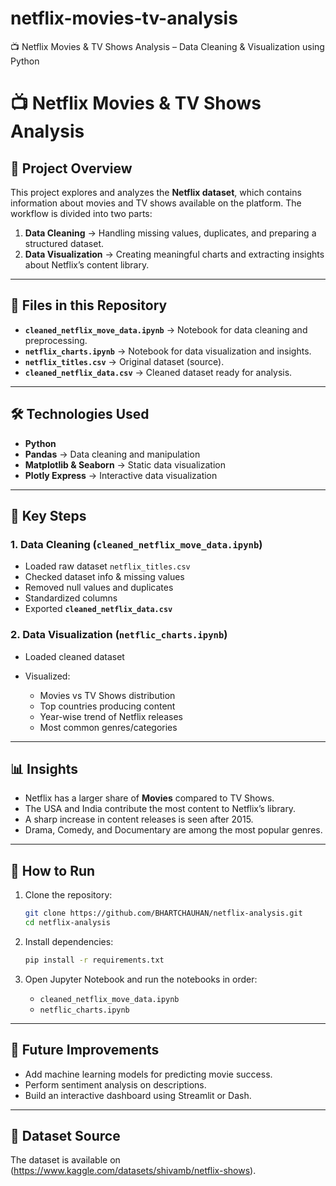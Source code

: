# netflix-movies-tv-analysis
📺 Netflix Movies &amp; TV Shows Analysis – Data Cleaning &amp; Visualization using Python


# 📺 Netflix Movies & TV Shows Analysis

## 📌 Project Overview

This project explores and analyzes the **Netflix dataset**, which contains information about movies and TV shows available on the platform. The workflow is divided into two parts:

1. **Data Cleaning** → Handling missing values, duplicates, and preparing a structured dataset.
2. **Data Visualization** → Creating meaningful charts and extracting insights about Netflix’s content library.

---

## 📂 Files in this Repository

* **`cleaned_netflix_move_data.ipynb`** → Notebook for data cleaning and preprocessing.
* **`netflix_charts.ipynb`** → Notebook for data visualization and insights.
* **`netflix_titles.csv`** → Original dataset (source).
* **`cleaned_netflix_data.csv`** → Cleaned dataset ready for analysis.

---

## 🛠️ Technologies Used

* **Python**
* **Pandas** → Data cleaning and manipulation
* **Matplotlib & Seaborn** → Static data visualization
* **Plotly Express** → Interactive data visualization

---

## 🔑 Key Steps

### 1. Data Cleaning (`cleaned_netflix_move_data.ipynb`)

* Loaded raw dataset `netflix_titles.csv`
* Checked dataset info & missing values
* Removed null values and duplicates
* Standardized columns
* Exported **`cleaned_netflix_data.csv`**

### 2. Data Visualization (`netflic_charts.ipynb`)

* Loaded cleaned dataset
* Visualized:

  * Movies vs TV Shows distribution
  * Top countries producing content
  * Year-wise trend of Netflix releases
  * Most common genres/categories

---

## 📊 Insights

* Netflix has a larger share of **Movies** compared to TV Shows.
* The USA and India contribute the most content to Netflix’s library.
* A sharp increase in content releases is seen after 2015.
* Drama, Comedy, and Documentary are among the most popular genres.

---

## 🚀 How to Run

1. Clone the repository:

   ```bash
   git clone https://github.com/BHARTCHAUHAN/netflix-analysis.git
   cd netflix-analysis
   ```
2. Install dependencies:

   ```bash
   pip install -r requirements.txt
   ```
3. Open Jupyter Notebook and run the notebooks in order:

   * `cleaned_netflix_move_data.ipynb`
   * `netflic_charts.ipynb`

---

## 📌 Future Improvements

* Add machine learning models for predicting movie success.
* Perform sentiment analysis on descriptions.
* Build an interactive dashboard using Streamlit or Dash.

---

## 📜 Dataset Source

The dataset is available on (https://www.kaggle.com/datasets/shivamb/netflix-shows).
